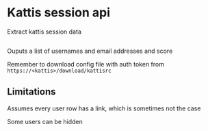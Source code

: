 # Kattis session api

Extract kattis session data

![]()

Ouputs a list of usernames and email addresses and score

Remember to download config file with auth token from `https://<kattis>/download/kattisrc`

## Limitations

Assumes every user row has a link, which is sometimes not the case

Some users can be hidden
